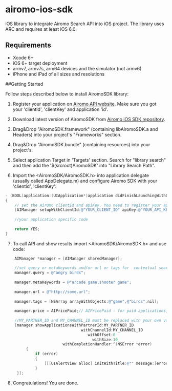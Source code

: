 airomo-ios-sdk
===============

iOS library to integrate Airomo Search API into iOS project. The library uses ARC and requires at least iOS 6.0.



## Requirements

* Xcode 6+
* iOS 6+ target deployment
* armv7, armv7s, arm64 devices and the simulator (not armv6)
* iPhone and iPad of all sizes and resolutions


##Getting Started

Follow steps described below to install AiromoSDK library:

1. Register your application on [Airomo API website](http://developer.airomo.com/apps/). Make sure you got your 'clientId', 'clientKey' and application 'id'.

2. Download latest version of AiromoSDK from [Airomo iOS SDK repository](http://www.airomo.com/apps/).

3. Drag&Drop "AiromoSDK.framework" (containing libAiromoSDK.a and Headers) into your project's "Frameworks" section.

4. Drag&Drop "AiromoSDK.bundle" (containing resources) into your project's.

5. Select application Target in 'Targets' section. Search for "library search" and then add the '$(srcroot)AiromoSDK' into "Library Search Path". 

6. Import the <AiromoSDK/AiromoSDK.h> into application delegate (usually called AppDelegate.m) and configure Airomo SDK with your 'clientId', 'clientKey':

``` objective-c
- (BOOL)application:(UIApplication*)application didFinishLaunchingWithOptions:(NSDictionary*)launchOptions 
{
	// set the Airomo clientId and apiKey. You need to register your app here: http://www.airomo.com/apps/
	[AIManager setupWithClientId:@"YOUR_CLIENT_ID" apiKey:@"YOUR_API_KEY"];
	
	//your application specific code
    
    return YES;	
}
```
7. To call API and show results import <AiromoSDK/AiromoSDK.h> and use code:

``` objective-c
	AIManager *manager = [AIManager sharedManager];
	
	//set query or metakeywords and/or url or tags for  contextual search 
	manager.query = @"angry birds";
	
	manager.metaKeywords = @"arcade game,shooter game";
	
	manager.url = @"http://some.url";
	
	manager.tags = [NSArray arrayWithObjects:@"game",@"birds",nil];
	
	manager.price = AIPricePaid;// AIPricePaid - for paid applications, AIPriceFree - for free applications, don't set this property for both paid and free applications
	
	//MY_PARTNER_ID and MY_CHANNEL_ID must be replaced with your own values
	[manager showApplicationsWithPartnerId:MY_PARTNER_ID
                                 withChannelId:MY_CHANNEL_ID
                                    withOffset:0
                                      withSize:10
                         withCompletionHandler:^(NSError *error)
         {
             if (error) 
             {
                 [[[UIAlertView alloc] initWithTitle:@"" message:[error localizedDescription] delegate:nil cancelButtonTitle:@"OK" otherButtonTitles:nil] show];
             }
     }];
```    
8. Congratulations! You are done.
